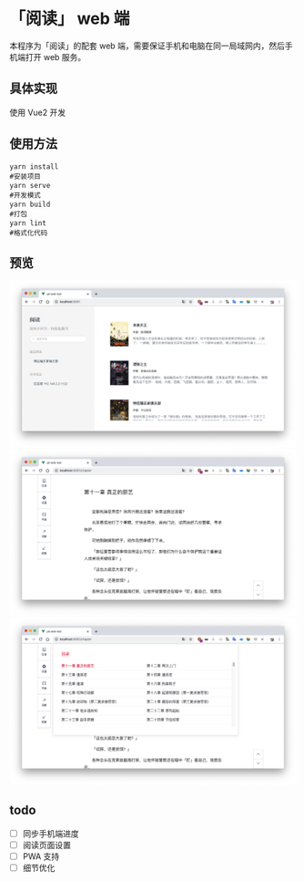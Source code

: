 # 「阅读」 web 端

本程序为「阅读」的配套 web 端，需要保证手机和电脑在同一局域网内，然后手机端打开 web 服务。

## 具体实现

使用 Vue2 开发

## 使用方法

```shell
yarn install
#安装项目
yarn serve
#开发模式
yarn build
#打包
yarn lint
#格式化代码
```

## 预览

![](imgs/1.jpg)
![](imgs/2.jpg)
![](imgs/3.jpg)

## todo

- [ ] 同步手机端进度
- [ ] 阅读页面设置
- [ ] PWA 支持
- [ ] 细节优化
